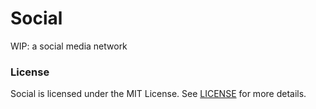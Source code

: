 # Social

WIP: a social media network


### License
Social is licensed under the MIT License. See [LICENSE](LICENSE) for more details.
